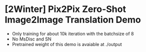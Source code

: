 # [2Winter] Pix2Pix Zero-Shot Image2Image Translation Demo 

- Only training for about 10k iteration with the batchsize of 8
- No MsDisc and SN
- Pretrained weight of this demo is avaiable at ./output

